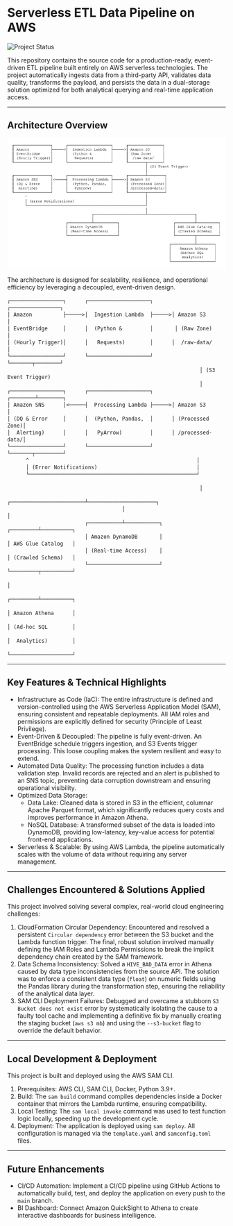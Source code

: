 # Serverless ETL Data Pipeline on AWS
![Project Status](https://img.shields.io/badge/status-complete-green)

This repository contains the source code for a production-ready, event-driven ETL pipeline built entirely on AWS serverless technologies. The project automatically ingests data from a third-party API, validates data quality, transforms the payload, and persists the data in a dual-storage solution optimized for both analytical querying and real-time application access.

---
## Architecture Overview
![Architecture](./architecture.png)

The architecture is designed for scalability, resilience, and operational efficiency by leveraging a decoupled, event-driven design.

```
┌─────────────────┐      ┌────────────────────┐      ┌────────────────┐
│ Amazon          ├─────>│  Ingestion Lambda  ├─────>│ Amazon S3      │
│ EventBridge     │      │  (Python &         │       │ (Raw Zone)     │
│ (Hourly Trigger)│      │   Requests)        │      │  /raw-data/    │
└─────────────────┘      └────────────────────┘      └───────┬────────┘
                                                              │ (S3 Event Trigger)
                                                              │
┌─────────────────┐      ┌────────────────────┐      ┌────────┴────────┐
│ Amazon SNS      │<─────┤  Processing Lambda ├─────>│ Amazon S3       │
│ (DQ & Error     │      │  (Python, Pandas,  │      │ (Processed Zone)│
│  Alerting)      │      │   PyArrow)         │      │ /processed-data/│
└─────────────────┘      └────────────────────┘      └───────┬─────────┘
      ^                                                      │
      │ (Error Notifications)                                │
      └──────────────────────────────────────────────────────┘

                                                              │
                                     ┌────────────────────────┴──────────────────────┐
                                     │                                               │
                         ┌───────────┴───────────┐                         ┌─────────┴──────────┐
                         │ Amazon DynamoDB       │                         │ AWS Glue Catalog   │
                         │ (Real-time Access)    │                         │ (Crawled Schema)   │
                         └───────────────────────┘                         └─────────┬──────────┘
                                                                                     │
                                                                           ┌─────────┴──────────┐
                                                                           │ Amazon Athena      │
                                                                           │ (Ad-hoc SQL        │
                                                                           │  Analytics)        │
                                                                          └────────────────────┘
```

---
## Key Features & Technical Highlights

* Infrastructure as Code (IaC): The entire infrastructure is defined and version-controlled using the AWS Serverless Application Model (SAM), ensuring consistent and repeatable deployments. All IAM roles and permissions are explicitly defined for security (Principle of Least Privilege).
* Event-Driven & Decoupled: The pipeline is fully event-driven. An EventBridge schedule triggers ingestion, and S3 Events trigger processing. This loose coupling makes the system resilient and easy to extend.
* Automated Data Quality: The processing function includes a data validation step. Invalid records are rejected and an alert is published to an SNS topic, preventing data corruption downstream and ensuring operational visibility.
* Optimized Data Storage:
    * Data Lake: Cleaned data is stored in S3 in the efficient, columnar Apache Parquet format, which significantly reduces query costs and improves performance in Amazon Athena.
    * NoSQL Database: A transformed subset of the data is loaded into DynamoDB, providing low-latency, key-value access for potential front-end applications.
* Serverless & Scalable: By using AWS Lambda, the pipeline automatically scales with the volume of data without requiring any server management.

---
## Challenges Encountered & Solutions Applied

This project involved solving several complex, real-world cloud engineering challenges:

1.  CloudFormation Circular Dependency: Encountered and resolved a persistent `Circular dependency` error between the S3 bucket and the Lambda function trigger. The final, robust solution involved manually defining the IAM Roles and Lambda Permissions to break the implicit dependency chain created by the SAM framework.
2.  Data Schema Inconsistency: Solved a `HIVE_BAD_DATA` error in Athena caused by data type inconsistencies from the source API. The solution was to enforce a consistent data type (`float`) on numeric fields using the Pandas library during the transformation step, ensuring the reliability of the analytical data layer.
3.  SAM CLI Deployment Failures: Debugged and overcame a stubborn `S3 Bucket does not exist` error by systematically isolating the cause to a faulty tool cache and implementing a definitive fix by manually creating the staging bucket (`aws s3 mb`) and using the `--s3-bucket` flag to override the default behavior.

---
## Local Development & Deployment

This project is built and deployed using the AWS SAM CLI.

1.  Prerequisites: AWS CLI, SAM CLI, Docker, Python 3.9+.
2.  Build: The `sam build` command compiles dependencies inside a Docker container that mirrors the Lambda runtime, ensuring compatibility.
3.  Local Testing: The `sam local invoke` command was used to test function logic locally, speeding up the development cycle.
4.  Deployment: The application is deployed using `sam deploy`. All configuration is managed via the `template.yaml` and `samconfig.toml` files.

---
## Future Enhancements

* CI/CD Automation: Implement a CI/CD pipeline using GitHub Actions to automatically build, test, and deploy the application on every push to the `main` branch.
* BI Dashboard: Connect Amazon QuickSight to Athena to create interactive dashboards for business intelligence.

